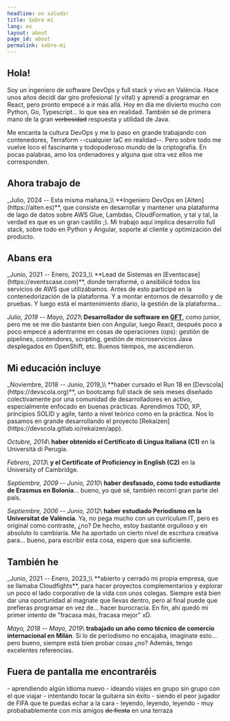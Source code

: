 ```yaml
---
headline: os saluda!
title: Sobre mí
lang: es
layout: about
page_id: about
permalink: sobre-mi
---
```


<h2 class="section print-only"><i class="fa-solid fa-user"></i> Hola!</h2>
Soy un ingeniero de software DevOps y full stack y vivo en València. Hace unos años decidí dar giro profesional (y vital) y aprendí a programar en React, pero pronto empecé a ir más allá. Hoy en día me divierto mucho con Python, Go, Typescript... lo que sea en realidad. También sé de primera mano de la gran <del>verbosidad</del> respuesta y utilidad de Java.

Me encanta la cultura DevOps y me lo paso en grande trabajando con contenedores, Terraform --cualquier IaC en realidad--. Pero sobre todo me vuelve loco el fascinante y todopoderoso mundo de la criptografía. En pocas palabras, amo los ordenadores y alguna que otra vez ellos me corresponden.

<h2 class="section"><i class="fa-solid fa-briefcase"></i> Ahora trabajo de</h2>
_Julio, 2024 -- Esta misma mañana_\\
**Ingeniero DevOps en [Alten](https://alten.es)**, que consiste en desarrollar y mantener una plataforma de lago de datos sobre AWS Glue, Lambdas, CloudFormation, y tal y tal, la verdad es que es un gran castillo ;). Mi trabajo aquí implica desarrollo full stack, sobre todo en Python y Angular, soporte al cliente y optimización del producto.

<h2 class="section"><i class="fa-solid fa-backward"></i> Abans era</h2>
_Junio, 2021 -- Enero, 2023_\\
**Lead de Sistemas en [Eventscase](https://eventscase.com)**, donde terraformé, o ansibilicé todos los servicios de AWS que utilizábamos. Antes de esto participé en la contenedorización de la plataforma. Y a montar entornos de desarrollo y de pruebas. Y luego está el mantenimiento diario, la gestión de la plataforma...

_Julio, 2019 -- Mayo, 2021_\\
**Desarrollador de software en [GFT](https://gft.com)**, como junior, pero me se me dio bastante bien con Angular, luego React, después poco a poco empecé a adentrarme en cosas de operaciones (ops): gestión de pipelines, contendores, scripting, gestión de microservicios Java desplegados en OpenShift, etc. Buenos tiempos, me ascendieron.

<h2 class="section"><i class="fa-solid fa-graduation-cap"></i> Mi educación incluye</h2>
_Noviembre, 2018 -- Junio, 2019_\\
**haber cursado el Run 18 en [Devscola](https://devscola.org)**, un bootcamp full stack de seis meses diseñado colectivamente por una comunidad de desarrolladores en activo, especialmente enfocado en buenas prácticas. Aprendimos TDD, XP, principios SOLID y agile, tanto a nivel teórico como en la práctica. Nos lo pasamos en grande desarrollando el proyecto [Rekaizen](https://devscola.gitlab.io/rekaizen/app).

_Octubre, 2014_\\
**haber obtenido el Certificato di Lingua Italiana (C1)** en la Università di Perugia.

_Febrero, 2013_\\
**y el Certificate of Proficiency in English (C2)** en la University of Cambridge.

_Septiembre, 2009 -- Junio, 2010_\\
**haber desfasado, como todo estudiante de Erasmus en Bolonia**... bueno, yo qué sé, también recorrí gran parte del país.

_Septiembre, 2006 -- Junio, 2012_\\
**haber estudiado Periodismo en la Universitat de València**. Ya, no pega mucho con un currículum IT, pero es original como contraste, ¿no? De hecho, estoy bastante orgulloso y en absoluto lo cambiaría. Me ha aportado un cierto nivel de escritura creativa para... bueno, para escribir esta cosa, espero que sea suficiente.

<h2 class="section"><i class="fa-solid fa-star-of-life"></i> También he</h2>
_Junio, 2021 -- Enero, 2023_\\
**abierto y cerrado mi propia empresa, que se llamaba Cloudfights**, para hacer proyectos complementarios y explorar un poco el lado corporativo de la vida con unos colegas. Siempre está bien dar una oportunidad al magnate que llevas dentro, pero al final puede que prefieras programar en vez de... hacer burocracia. En fin, ahí quedó mi primer intento de "fracasa más, fracasa mejor" xD.

_Mayo, 2018 -- Mayo, 2019_\\
**trabajado un año como técnico de comercio internacional en Milán**. Si lo de periodismo no encajaba, imagínate esto... pero bueno, siempre está bien probar cosas ¿no? Además, tengo excelentes referencias.

<h2 class="section"><i class="fa-solid fa-signs-post"></i> Fuera de pantalla me encontraréis</h2>
- aprendiendo algún idioma nuevo
- ideando viajes en grupo sin grupo con el que viajar
- intentando tocar la guitarra sin éxito
- siendo el peor jugador de FIFA que te puedas echar a la cara
- leyendo, leyendo, leyendo
- muy probabablemente con mis amigos <del>de fiesta</del> en una terraza
